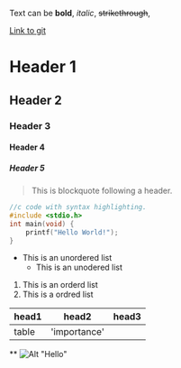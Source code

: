 Text can be **bold**, _italic_, ~~strikethrough~~,

[Link to git](http://github.com)

# Header 1
## Header 2
### Header 3
#### Header 4
##### Header 5

> This is blockquote following a header. 


```c
//c code with syntax highlighting.
#include <stdio.h>
int main(void) {
	printf("Hello World!");
}
```

* This is an unordered list
	* This is an unodered list


1. This is an orderd list
2. This is a ordred list


|head1  |head2       |head3  |
|:------|------------|-------|
|table  |'importance'|       |


**
![Alt "Hello"](http://guides.github.com/activities/hello-world/branching.png)

